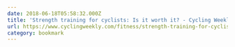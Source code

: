```yaml
---
date: 2018-06-18T05:58:32.000Z
title: 'Strength training for cyclists: Is it worth it? - Cycling Weekly'
url: https://www.cyclingweekly.com/fitness/strength-training-for-cyclists-is-it-worth-it-125222
category: bookmark
---
```

